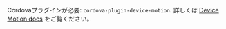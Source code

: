 
Cordovaプラグインが必要: `cordova-plugin-device-motion`. 詳しくは [Device Motion docs](https://github.com/apache/cordova-plugin-device-motion) をご覧ください。

